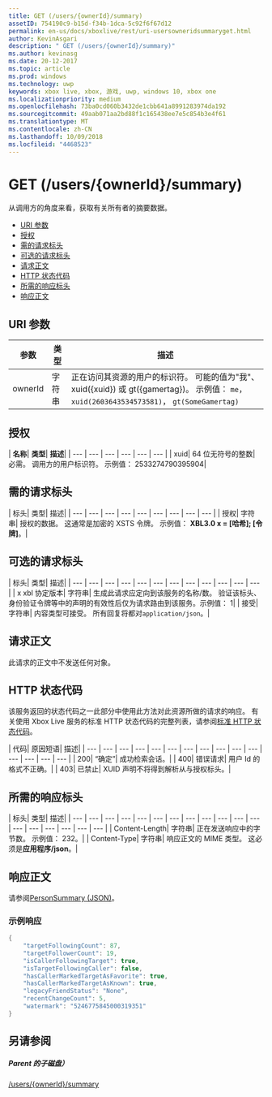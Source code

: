 ```yaml
---
title: GET (/users/{ownerId}/summary)
assetID: 754190c9-b15d-f34b-1dca-5c92f6f67d12
permalink: en-us/docs/xboxlive/rest/uri-usersowneridsummaryget.html
author: KevinAsgari
description: " GET (/users/{ownerId}/summary)"
ms.author: kevinasg
ms.date: 20-12-2017
ms.topic: article
ms.prod: windows
ms.technology: uwp
keywords: xbox live, xbox, 游戏, uwp, windows 10, xbox one
ms.localizationpriority: medium
ms.openlocfilehash: 73ba0cd060b3432de1cbb641a8991283974da192
ms.sourcegitcommit: 49aab071aa2bd88f1c165438ee7e5c854b3e4f61
ms.translationtype: MT
ms.contentlocale: zh-CN
ms.lasthandoff: 10/09/2018
ms.locfileid: "4468523"
---
```

# <a name="get-usersowneridsummary"></a>GET (/users/{ownerId}/summary)
从调用方的角度来看，获取有关所有者的摘要数据。

  * [URI 参数](#ID4EQ)
  * [授权](#ID4E2)
  * [需的请求标头](#ID4EBC)
  * [可选的请求标头](#ID4EHD)
  * [请求正文](#ID4EXE)
  * [HTTP 状态代码](#ID4ECF)
  * [所需的响应标头](#ID4EZG)
  * [响应正文](#ID4EGAAC)

<a id="ID4EQ"></a>


## <a name="uri-parameters"></a>URI 参数

| 参数| 类型| 描述|
| --- | --- | --- |
| ownerId| 字符串| 正在访问其资源的用户的标识符。 可能的值为"我"、 xuid({xuid}) 或 gt({gamertag})。 示例值： <code>me</code>， <code>xuid(2603643534573581)</code>， <code>gt(SomeGamertag)</code>|

<a id="ID4E2"></a>


## <a name="authorization"></a>授权

| <b>名称</b>| <b>类型</b>| <b>描述</b>|
| --- | --- | --- | --- | --- | --- |
| xuid| 64 位无符号的整数| 必需。 调用方的用户标识符。 示例值： 2533274790395904|

<a id="ID4EBC"></a>


## <a name="required-request-headers"></a>需的请求标头

| 标头| 类型| 描述|
| --- | --- | --- | --- | --- | --- | --- | --- | --- |
| 授权| 字符串| 授权的数据。 这通常是加密的 XSTS 令牌。 示例值： <b>XBL3.0 x = [哈希]; [令牌]</b>。|

<a id="ID4EHD"></a>


## <a name="optional-request-headers"></a>可选的请求标头

| 标头| 类型| 描述|
| --- | --- | --- | --- | --- | --- | --- | --- | --- | --- | --- | --- |
| x xbl 协定版本| 字符串| 生成此请求应定向到该服务的名称/数。 验证该标头、 身份验证令牌等中的声明的有效性后仅为请求路由到该服务。示例值： 1|
| 接受| 字符串| 内容类型可接受。 所有回复将都对<code>application/json</code>。|

<a id="ID4EXE"></a>


## <a name="request-body"></a>请求正文

此请求的正文中不发送任何对象。

<a id="ID4ECF"></a>


## <a name="http-status-codes"></a>HTTP 状态代码

该服务返回的状态代码之一此部分中使用此方法对此资源所做的请求的响应。 有关使用 Xbox Live 服务的标准 HTTP 状态代码的完整列表，请参阅[标准 HTTP 状态代码](../../additional/httpstatuscodes.md)。

| 代码| 原因短语| 描述|
| --- | --- | --- | --- | --- | --- | --- | --- | --- | --- | --- | --- | --- | --- | --- |
| 200| “确定”| 成功检索会话。|
| 400| 错误请求| 用户 Id 的格式不正确。|
| 403| 已禁止| XUID 声明不将得到解析从与授权标头。|

<a id="ID4EZG"></a>


## <a name="required-response-headers"></a>所需的响应标头

| 标头| 类型| 描述|
| --- | --- | --- | --- | --- | --- | --- | --- | --- | --- | --- | --- | --- | --- | --- | --- | --- | --- |
| Content-Length| 字符串| 正在发送响应中的字节数。 示例值： 232。|
| Content-Type| 字符串| 响应正文的 MIME 类型。 这必须是<b>应用程序/json</b>。|

<a id="ID4EGAAC"></a>


## <a name="response-body"></a>响应正文

请参阅[PersonSummary (JSON)](../../json/json-personsummary.md)。

<a id="ID4ESAAC"></a>


### <a name="sample-response"></a>示例响应


```cpp
{
    "targetFollowingCount": 87,
    "targetFollowerCount": 19,
    "isCallerFollowingTarget": true,
    "isTargetFollowingCaller": false,
    "hasCallerMarkedTargetAsFavorite": true,
    "hasCallerMarkedTargetAsKnown": true,
    "legacyFriendStatus": "None",
    "recentChangeCount": 5,
    "watermark": "5246775845000319351"
}

```


<a id="ID4E3AAC"></a>


## <a name="see-also"></a>另请参阅

<a id="ID4E5AAC"></a>


##### <a name="parent"></a>Parent 的子磁盘）

[/users/{ownerId}/summary](uri-usersowneridsummary.md)
